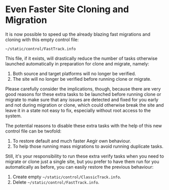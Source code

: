 # Even Faster Site Cloning and Migration

It is now possible to speed up the already blazing fast migrations and cloning with this empty control file:

`~/static/control/FastTrack.info`

This file, if it exists, will drastically reduce the number of tasks otherwise launched automatically in preparation for clone and migrate, namely:

1. Both source and target platforms will no longer be verified.
2. The site will no longer be verified before running clone or migrate.

Please carefully consider the implications, though, because there are very good reasons for these extra tasks to be launched before running clone or migrate to make sure that any issues are detected and fixed for you early and not during migration or clone, which could otherwise break the site and leave it in a state not easy to fix, especially without root access to the system.

The potential reasons to disable these extra tasks with the help of this new control file can be twofold:

1. To restore default and much faster Aegir own behaviour.
2. To help those running mass migrations to avoid running duplicate tasks.

Still, it's your responsibility to run these extra verify tasks when you need to migrate or clone just a single site, but you prefer to have them run for you automatically as before, you can easily restore the previous behaviour:

1. Create empty `~/static/control/ClassicTrack.info`.
2. Delete `~/static/control/FastTrack.info`.
